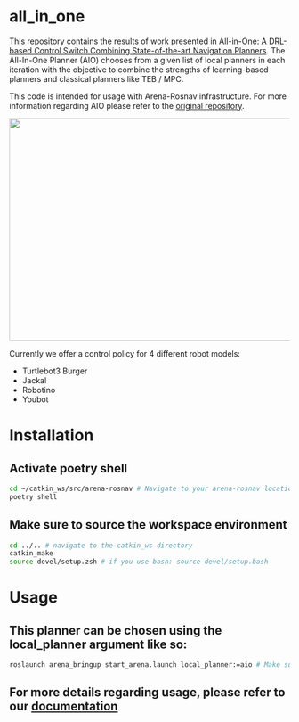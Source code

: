 # all_in_one
This repository contains the results of work presented in [All-in-One: A DRL-based Control Switch Combining State-of-the-art Navigation Planners](https://arxiv.org/pdf/2109.11636.pdf). The All-In-One Planner (AIO) chooses from a given list of local planners in each iteration with the objective to combine the strengths of learning-based planners and classical planners like TEB / MPC.

This code is intended for usage with Arena-Rosnav infrastructure.
For more information regarding AIO please refer to the [original repository](https://github.com/ignc-research/all-in-one-DRL-planner).


<p align="center">
 <img width="800" height="400" src="../../../images/gifs/all_in_one.gif"> 
<p>

Currently we offer a control policy for 4 different robot models:
- Turtlebot3 Burger
- Jackal
- Robotino
- Youbot  

# Installation
## Activate poetry shell
```bash
cd ~/catkin_ws/src/arena-rosnav # Navigate to your arena-rosnav location
poetry shell
```
## Make sure to source the workspace environment
```bash
cd ../.. # navigate to the catkin_ws directory
catkin_make
source devel/setup.zsh # if you use bash: source devel/setup.bash 
```
# Usage
## This planner can be chosen using the local_planner argument like so:
```bash
roslaunch arena_bringup start_arena.launch local_planner:=aio # Make sure that your virtual env/poetry is activated
```
## For more details regarding usage, please refer to our [documentation](https://arena-rosnav.readthedocs.io/en/latest/user_guides/usage/)
